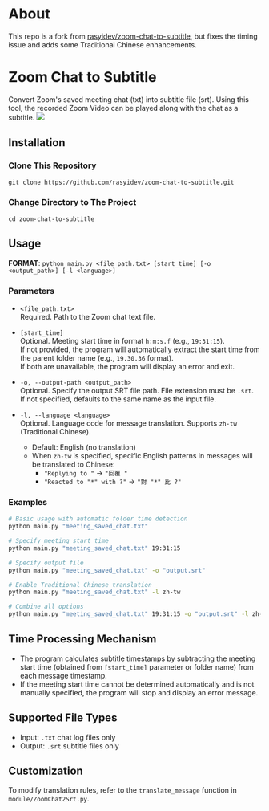 # About

This repo is a fork from [rasyidev/zoom-chat-to-subtitle](https://github.com/rasyidev/zoom-chat-to-subtitle), but fixes the timing issue and adds some Traditional Chinese enhancements.

# Zoom Chat to Subtitle
Convert Zoom's saved meeting chat (txt) into subtitle file (srt). Using this tool, the recorded Zoom Video can be played along with the chat as a subtitle.
![](https://raw.githubusercontent.com/rasyidev/zoom-chat-to-subtitle/main/demo-zoom-chat-to-subtitle.gif)

## Installation

### Clone This Repository

```
git clone https://github.com/rasyidev/zoom-chat-to-subtitle.git
```

### Change Directory to The Project
```
cd zoom-chat-to-subtitle
```

## Usage

**FORMAT**: `python main.py <file_path.txt> [start_time] [-o <output_path>] [-l <language>]`

### Parameters

- `<file_path.txt>`  
  Required. Path to the Zoom chat text file.

- `[start_time]`  
  Optional. Meeting start time in format `h:m:s.f` (e.g., `19:31:15`).  
  If not provided, the program will automatically extract the start time from the parent folder name (e.g., `19.30.36` format).  
  If both are unavailable, the program will display an error and exit.

- `-o, --output-path <output_path>`  
  Optional. Specify the output SRT file path. File extension must be `.srt`.  
  If not specified, defaults to the same name as the input file.

- `-l, --language <language>`  
  Optional. Language code for message translation. Supports `zh-tw` (Traditional Chinese).  
  - Default: English (no translation)
  - When `zh-tw` is specified, specific English patterns in messages will be translated to Chinese:
    - `"Replying to "` → `"回覆 "`
    - `"Reacted to "*" with ?"` → `"對 "*" 比 ?"`

### Examples

```bash
# Basic usage with automatic folder time detection
python main.py "meeting_saved_chat.txt"

# Specify meeting start time
python main.py "meeting_saved_chat.txt" 19:31:15

# Specify output file
python main.py "meeting_saved_chat.txt" -o "output.srt"

# Enable Traditional Chinese translation
python main.py "meeting_saved_chat.txt" -l zh-tw

# Combine all options
python main.py "meeting_saved_chat.txt" 19:31:15 -o "output.srt" -l zh-tw
```

## Time Processing Mechanism

- The program calculates subtitle timestamps by subtracting the meeting start time (obtained from `[start_time]` parameter or folder name) from each message timestamp.
- If the meeting start time cannot be determined automatically and is not manually specified, the program will stop and display an error message.

## Supported File Types

- Input: `.txt` chat log files only
- Output: `.srt` subtitle files only

## Customization

To modify translation rules, refer to the `translate_message` function in `module/ZoomChat2Srt.py`.


